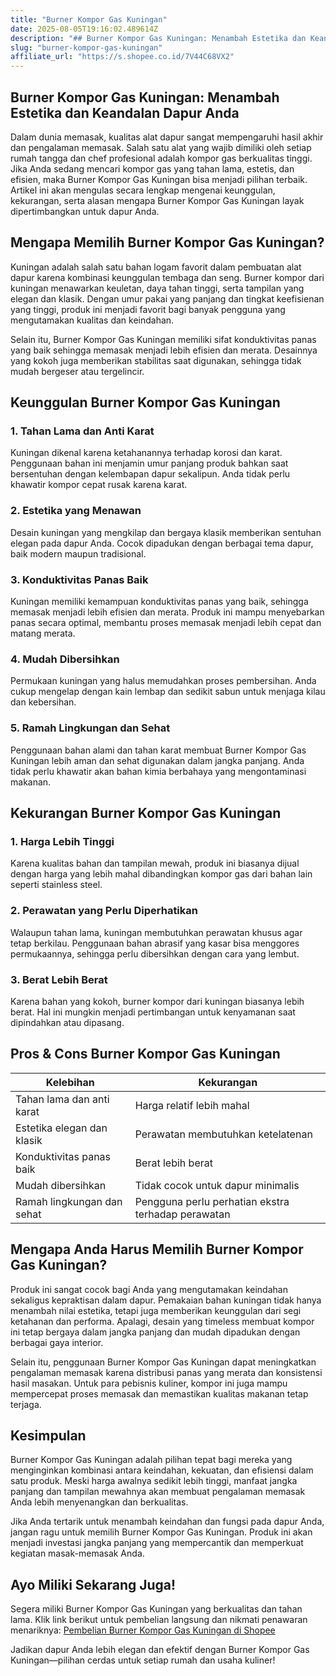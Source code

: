 ```yaml
---
title: "Burner Kompor Gas Kuningan"
date: 2025-08-05T19:16:02.489614Z
description: "## Burner Kompor Gas Kuningan: Menambah Estetika dan Keandalan Dapur Anda..."
slug: "burner-kompor-gas-kuningan"
affiliate_url: "https://s.shopee.co.id/7V44C68VX2"
---
```

## Burner Kompor Gas Kuningan: Menambah Estetika dan Keandalan Dapur Anda

Dalam dunia memasak, kualitas alat dapur sangat mempengaruhi hasil akhir dan pengalaman memasak. Salah satu alat yang wajib dimiliki oleh setiap rumah tangga dan chef profesional adalah kompor gas berkualitas tinggi. Jika Anda sedang mencari kompor gas yang tahan lama, estetis, dan efisien, maka Burner Kompor Gas Kuningan bisa menjadi pilihan terbaik. Artikel ini akan mengulas secara lengkap mengenai keunggulan, kekurangan, serta alasan mengapa Burner Kompor Gas Kuningan layak dipertimbangkan untuk dapur Anda.

## Mengapa Memilih Burner Kompor Gas Kuningan?

Kuningan adalah salah satu bahan logam favorit dalam pembuatan alat dapur karena kombinasi keunggulan tembaga dan seng. Burner kompor dari kuningan menawarkan keuletan, daya tahan tinggi, serta tampilan yang elegan dan klasik. Dengan umur pakai yang panjang dan tingkat keefisienan yang tinggi, produk ini menjadi favorit bagi banyak pengguna yang mengutamakan kualitas dan keindahan.

Selain itu, Burner Kompor Gas Kuningan memiliki sifat konduktivitas panas yang baik sehingga memasak menjadi lebih efisien dan merata. Desainnya yang kokoh juga memberikan stabilitas saat digunakan, sehingga tidak mudah bergeser atau tergelincir.

## Keunggulan Burner Kompor Gas Kuningan

### 1. Tahan Lama dan Anti Karat

Kuningan dikenal karena ketahanannya terhadap korosi dan karat. Penggunaan bahan ini menjamin umur panjang produk bahkan saat bersentuhan dengan kelembapan dapur sekalipun. Anda tidak perlu khawatir kompor cepat rusak karena karat.

### 2. Estetika yang Menawan

Desain kuningan yang mengkilap dan bergaya klasik memberikan sentuhan elegan pada dapur Anda. Cocok dipadukan dengan berbagai tema dapur, baik modern maupun tradisional.

### 3. Konduktivitas Panas Baik

Kuningan memiliki kemampuan konduktivitas panas yang baik, sehingga memasak menjadi lebih efisien dan merata. Produk ini mampu menyebarkan panas secara optimal, membantu proses memasak menjadi lebih cepat dan matang merata.

### 4. Mudah Dibersihkan

Permukaan kuningan yang halus memudahkan proses pembersihan. Anda cukup mengelap dengan kain lembap dan sedikit sabun untuk menjaga kilau dan kebersihan.

### 5. Ramah Lingkungan dan Sehat

Penggunaan bahan alami dan tahan karat membuat Burner Kompor Gas Kuningan lebih aman dan sehat digunakan dalam jangka panjang. Anda tidak perlu khawatir akan bahan kimia berbahaya yang mengontaminasi makanan.

## Kekurangan Burner Kompor Gas Kuningan

### 1. Harga Lebih Tinggi

Karena kualitas bahan dan tampilan mewah, produk ini biasanya dijual dengan harga yang lebih mahal dibandingkan kompor gas dari bahan lain seperti stainless steel.

### 2. Perawatan yang Perlu Diperhatikan

Walaupun tahan lama, kuningan membutuhkan perawatan khusus agar tetap berkilau. Penggunaan bahan abrasif yang kasar bisa menggores permukaannya, sehingga perlu dibersihkan dengan cara yang lembut.

### 3. Berat Lebih Berat

Karena bahan yang kokoh, burner kompor dari kuningan biasanya lebih berat. Hal ini mungkin menjadi pertimbangan untuk kenyamanan saat dipindahkan atau dipasang.

## Pros & Cons Burner Kompor Gas Kuningan

| Kelebihan                     | Kekurangan                            |
|-------------------------------|----------------------------------------|
| Tahan lama dan anti karat    | Harga relatif lebih mahal           |
| Estetika elegan dan klasik   | Perawatan membutuhkan ketelatenan  |
| Konduktivitas panas baik     | Berat lebih berat                  |
| Mudah dibersihkan            | Tidak cocok untuk dapur minimalis  |
| Ramah lingkungan dan sehat   | Pengguna perlu perhatian ekstra terhadap perawatan |

## Mengapa Anda Harus Memilih Burner Kompor Gas Kuningan?

Produk ini sangat cocok bagi Anda yang mengutamakan keindahan sekaligus kepraktisan dalam dapur. Pemakaian bahan kuningan tidak hanya menambah nilai estetika, tetapi juga memberikan keunggulan dari segi ketahanan dan performa. Apalagi, desain yang timeless membuat kompor ini tetap bergaya dalam jangka panjang dan mudah dipadukan dengan berbagai gaya interior.

Selain itu, penggunaan Burner Kompor Gas Kuningan dapat meningkatkan pengalaman memasak karena distribusi panas yang merata dan konsistensi hasil masakan. Untuk para pebisnis kuliner, kompor ini juga mampu mempercepat proses memasak dan memastikan kualitas makanan tetap terjaga.

## Kesimpulan

Burner Kompor Gas Kuningan adalah pilihan tepat bagi mereka yang menginginkan kombinasi antara keindahan, kekuatan, dan efisiensi dalam satu produk. Meski harga awalnya sedikit lebih tinggi, manfaat jangka panjang dan tampilan mewahnya akan membuat pengalaman memasak Anda lebih menyenangkan dan berkualitas.

Jika Anda tertarik untuk menambah keindahan dan fungsi pada dapur Anda, jangan ragu untuk memilih Burner Kompor Gas Kuningan. Produk ini akan menjadi investasi jangka panjang yang mempercantik dan memperkuat kegiatan masak-memasak Anda.

## Ayo Miliki Sekarang Juga!

Segera miliki Burner Kompor Gas Kuningan yang berkualitas dan tahan lama. Klik link berikut untuk pembelian langsung dan nikmati penawaran menariknya: [Pembelian Burner Kompor Gas Kuningan di Shopee](https://s.shopee.co.id/7V44C68VX2)

Jadikan dapur Anda lebih elegan dan efektif dengan Burner Kompor Gas Kuningan—pilihan cerdas untuk setiap rumah dan usaha kuliner!